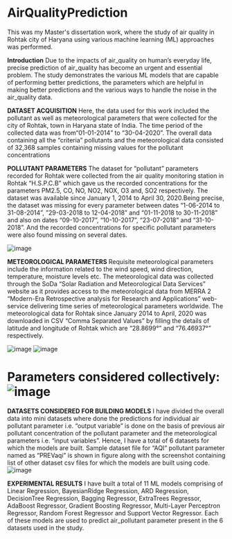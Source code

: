 # AirQualityPrediction
This was my Master's dissertation work, where the study of air quality in Rohtak city of Haryana using various machine learning (ML) approaches was performed.


**Introduction**
Due to the impacts of air_quality on human’s everyday life, precise prediction of air_quality has become an urgent and essential problem. The study demonstrates the various ML models that are capable of performing better predictions, the parameters which are helpful in making better predictions and the various ways to handle the noise in the air_quality data. 

**DATASET ACQUISITION**
Here, the data used for this work included the pollutant as well as meteorological parameters that were collected for the city of Rohtak, town in Haryana state of India. The time period of the collected data was from“01-01-2014” to “30-04-2020”. The overall data containing all the “criteria” pollutants and the meteorological data consisted of 32,368 samples containing missing values for the pollutant concentrations

**POLLUTANT PARAMETERS**
The dataset for “pollutant” parameters recorded for Rohtak were collected from the air quality monitoring station in Rohtak “H.S.P.C.B” which gave us the recorded concentrations for the parameters PM2.5, CO, NO, NO2, NOX, O3 and, SO2 respectively. The dataset was available since January 1, 2014 to April 30, 2020.Being precise, the dataset was missing for every parameter between dates “1-06-2014 to 31-08-2014”, ”29-03-2018 to 12-04-2018” and “01-11-2018 to 30-11-2018” and also on dates “09-10-2017”, “10-10-2017”, “23-07-2018” and “31-10-2018”. And the recorded concentrations for specific pollutant parameters were also found missing on several dates.

![image](https://github.com/user-attachments/assets/8aed9b29-3bcf-49c0-baab-cb56d9471544)


**METEOROLOGICAL PARAMETERS**
Requisite meteorological parameters include the information related to the wind 
speed, wind direction, temperature, moisture levels etc. The meteorological data was collected through the SoDa “Solar Radiation and Meteorological Data Services” website as it provides access to the meteorological data from MERRA 2 “Modern-Era Retrospective analysis for Research and Applications” web-service delivering time series of meteorological parameters worldwide. The meteorological data for Rohtak since January 2014 to April, 2020 was downloaded in CSV “Comma Separated Values” by filling the details of latitude and longitude of Rohtak which are “28.8699°” and “76.46937°” respectively.

![image](https://github.com/user-attachments/assets/9c1169f2-41e0-4f11-b0ce-b82c48402868)
![image](https://github.com/user-attachments/assets/02cd3c58-5324-4ee7-b3dc-a628287ad94a)

# Parameters considered collectively: ![image](https://github.com/user-attachments/assets/baa3fa2a-19f4-454e-922f-19e7561c54d3)

**DATASETS CONSIDERED FOR BUILDING MODELS**
I have divided the overall data into mini datasets where done the predictions for  individual  air pollutant parameter i.e. “output variable” is done  on the  basis of  previous  air pollutant concentration of the pollutant parameter and the meteorological parameters i.e. “input variables”. Hence, I have a total of 6 datasets for which the models are built.  Sample dataset file for “AQI” pollutant parameter named as “PREVaqi” is shown in figure along with the screenshot containing list of other dataset csv files for which the models are built using code.
![image](https://github.com/user-attachments/assets/5fa4876a-3ceb-4342-84b1-ef6a97d0eaef)

**EXPERIMENTAL RESULTS**
I have built a  total of 11 ML models comprising of Linear Regression, BayesianRidge Regression, ARD Regression, DecisionTree Regression, Bagging Regressor, ExtraTrees Regressor, AdaBoost Regressor, Gradient Boosting Regressor, Multi-Layer Perceptron Regressor, Random Forest Regressor and Support Vector Regressor. Each of these models are used to predict air_pollutant parameter present in the 6 datasets used in the study.  


